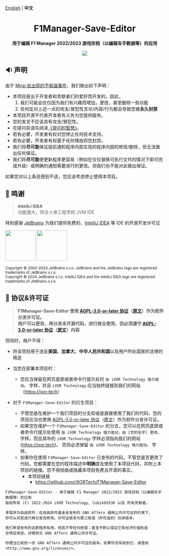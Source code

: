 [English](README.md) | **中文**

<h1 align="center">F1Manager-Save-Editor</h1>

<p align="center">
  <b>用于编辑 F1 Manager 2022/2023 游戏存档（以编辑车手数据等）的应用</b>
</p>

<p align="center">
  <a href="LICENSE">
    <img src="https://img.shields.io/badge/License-AGPL--3.0--or--later-important?style=for-the-badge" />
  </a>
</p>

## 🔉 声明

由于 [Mirai 处出现的不和谐事件](https://github.com/mamoe/mirai/issues/850)，我们做出如下声明：

- 本项目是出于开发者和贡献者们的爱好而开发的。因此，
  1. 我们可能会仅仅因为我们有兴趣而增加，更改，甚至删除一些功能
  2. 任何反对上述一点的攻击/冒犯性言论/内容/行为都会导致您被**永久封禁**
- 本项目开源不代表开发者有义务为您提供服务。
- 您的发言不应该具有攻击/冒犯性。
- 在提问前请先阅读[《提问的智慧》](https://github.com/ryanhanwu/How-To-Ask-Questions-The-Smart-Way/blob/main/README-zh_CN.md)。
- 若有必要，开发者有权对您停止任何技术支持。
- 若有必要，开发者有权基于任何理由将您封禁。
- 我们将**尽可能**保证提前通知程序内部实现的程序内部的修改/删除，但无法做出任何保证。
- 我们将**尽可能**使更新程序更容易（例如在仅仅替换可执行文件的情况下即可完成升级）或明确的通知需要进行的更改。但我们也不能对此做出保证。

如果您对以上条目感到不适，您应该考虑停止使用本项目。

## 🎊 鸣谢

> <span style="font-size: 0.96em">**IntelliJ IDEA**</span><br/>功能强大，符合人体工程学的 JVM IDE

特别感谢 [JetBrains](https://www.jetbrains.com/) 为我们提供免费的，[IntelliJ IDEA](https://www.jetbrains.com/idea/) 等 IDE 的开源开发许可证

[<img src="https://resources.jetbrains.com/storage/products/company/brand/logos/jb_beam.png" height="96"/>](https://www.jetbrains.com/)
[<img src="https://resources.jetbrains.com/storage/products/company/brand/logos/IntelliJ_IDEA.png" height="96"/>](https://www.jetbrains.com/idea/)

<sup>Copyright © 2000-2024 JetBrains s.r.o. JetBrains and the JetBrains logo are registered trademarks of JetBrains s.r.o.</sup>
<br/>
<sup>Copyright © 2024 JetBrains s.r.o. IntelliJ IDEA and the IntelliJ IDEA logo are registered trademarks of JetBrains s.r.o.</sup>

## 📜 协议&许可证

> **F1Manager-Save-Editor 使用 [AGPL-3.0-or-later 协议](license-translations/LICENSE-zh.md)（[原文](LICENSE)）作为软件分发许可证。<br/>
用户可以更改，再分发本开源代码，进行商业使用，但必须遵守 [AGPL-3.0-or-later 协议](license-translations/LICENSE-zh.md)（[原文](LICENSE)）内容**

但同时，用户不得：
- 将该项目用于违反**美国**，**加拿大**，**中华人民共和国**以及用户所处国家的法律的用途


- 当您在部署本项目时：
  - 您应当保留在网页底部或者命令行提示处的 `由 iXOR Technology 强力驱动。` 字样，并且 `iXOR Technology` 应当始终链接到我们的网站（<https://ixor.tech>）


- 对于 `F1Manager-Save-Editor` 的衍生项目：
  - 不管您是在维护一个我们项目的分支抑或是直接使用了我们的代码，您的项目应当也使用 [AGPL-3.0-or-later 协议](license-translations/LICENSE-zh.md)（[原文](LICENSE)）作为软件分发许可证。
  - 如果您在维护一个 `F1Manager-Save-Editor` 的分支，您可以在网页底部或者命令行提示处使用 `由 iXOR Technology 强力驱动，由 [您的名字] 更改。` 字样。而且其中的 `iXOR Technology` 字样必须指向我们的网站 (https://ixor.tech)。 否则必须保留 `由 iXOR Technology 强力驱动。` 字样。
  - 如果你在使用 `F1Manager-Save-Editor` 已发布的代码，不管您是否更改了代码，您都需要在您的程序描述中**明确**提及使用了本项目代码，并附上本项目的链接。您不得扭曲或隐藏本项目免费且开源的事实。
    - 本项目链接
      - https://github.com/iXORTech/F1Manager-Save-Editor


``` text
F1Manager-Save-Editor - 用于编辑 F1 Manager 2022/2023 游戏存档（以编辑车手数据等）的应用
版权所有 (C) 2022-2024 iXOR Technology, Cubik65536 以及 所有贡献者。

本程序为自由软件：在自由软件基金会发布的 GNU Affero 通用公共许可证的约束下，
你可以对其进行再分发及修改。许可证版本为第三版或（你可选的）后续版本。

我们希望发布的这款程序有用，但其不带任何担保；甚至不默认保证它有经济价值和适
合特定用途。详情参见 GNU Affero 通用公共许可证。

你理当已收到一份 GNU Affero 通用公共许可证的副本。如果你没有收到它，请查阅
<http://www.gnu.org/licenses/>。
```
